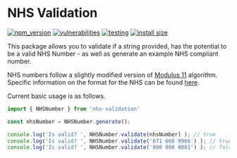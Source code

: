 # NHS Validation

[![npm_version](https://img.shields.io/npm/v/nhs-validation.svg?style=flat-square)](https://www.npmjs.com/package/nhs-validation)
[![vulnerabilities](https://snyk.io/test/npm/nhs-validation/badge.svg)](https://snyk.io/test/npm/nhs-validation)
[![testing](https://github.com/JoshWalshaw/NHS-Validation/actions/workflows/testing.yaml/badge.svg?branch=main)](https://github.com/JoshWalshaw/NHS-Validation/actions/workflows/testing.yaml)
[![install size](https://packagephobia.com/badge?p=nhs-validation)](https://packagephobia.com/result?p=nhs-validation)

This package allows you to validate if a string provided, has the potential to be a valid NHS Number - as well as generate an example NHS compliant number.

NHS numbers follow a slightly modified version of [Modulus 11](https://www.loc.gov/issn/check.html) algorithm. Specific information on the format for the NHS can be found [here](https://en.wikipedia.org/wiki/NHS_number#Format).

Current basic usage is as follows.

```js
import { NHSNumber } from 'nhs-validation'

const nhsNumber = NHSNumber.generate();

console.log('Is valid? ', NHSNumber.validate(nhsNumber) ); // true
console.log('Is valid? ', NHSNumber.validate('671 668 9966') ); // true
console.log('Is valid? ', NHSNumber.validate('000 000 0001') ); // false
```
